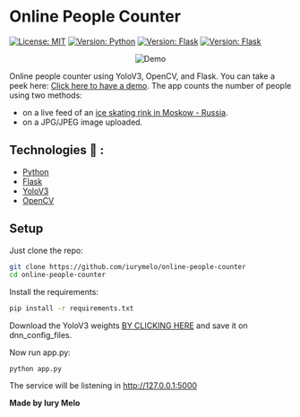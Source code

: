# Online People Counter
[![License: MIT](https://img.shields.io/badge/License-MIT-green.svg)](https://opensource.org/licenses/MIT) [![Version: Python](https://img.shields.io/badge/Python-3.7.2-blue)](https://www.python.org/downloads/) [![Version: Flask](https://img.shields.io/badge/Flask-1.1.X-blue)](https://flask.palletsprojects.com/en/1.1.x/) [![Version: Flask](https://img.shields.io/badge/Yolo-V3-blue)](https://pjreddie.com/darknet/yolo/)

<p align="center">
   <img src="https://media.giphy.com/media/dv1V127SvGgn2e908G/giphy.gif" alt="Demo" class="center"> 
</p>


Online people counter using YoloV3, OpenCV, and Flask. You can take a peek here: [Click here to have a demo](http://count-people.herokuapp.com/). 
The app counts the number of people using two methods:
*  on a live feed of an [ice skating rink in Moskow - Russia](http://176.57.73.231/mjpg/video.mjpg). 
* on a JPG/JPEG image uploaded.

## Technologies :rocket: :

  * [Python](https://www.python.org/)
  * [Flask](https://flask.palletsprojects.com/en/1.1.x/)
  * [YoloV3](https://pjreddie.com/darknet/yolo/)
  * [OpenCV](https://opencv.org/)

## Setup
Just clone the repo:
```sh
git clone https://github.com/iurymelo/online-people-counter 
cd online-people-counter 
```
Install the requirements:
```sh
pip install -r requirements.txt
```
Download the YoloV3 weights [BY CLICKING HERE](https://pjreddie.com/media/files/yolov3.weights) and save it on dnn_config_files.

Now run app.py:
```
python app.py
```
The service will be listening in
http://127.0.0.1:5000

**Made by Iury Melo**
